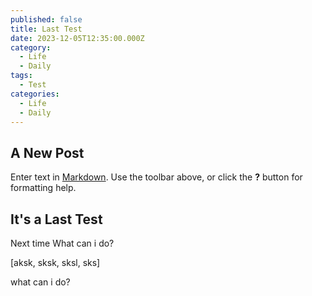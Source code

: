 ```yaml
---
published: false
title: Last Test
date: 2023-12-05T12:35:00.000Z
category:
  - Life
  - Daily
tags:
  - Test
categories:
  - Life
  - Daily
---
```

## A New Post

Enter text in [Markdown](https://daringfireball.net/projects/markdown/). Use the toolbar above, or click the **?** button for formatting help.

## It's a Last Test
Next time
What can i do?

[aksk, sksk, sksl, sks]

what can i do?
